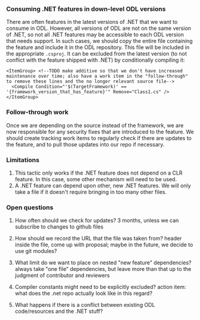 ### Consuming .NET features in down-level ODL versions

There are often features in the latest versions of .NET that we want to consume in ODL. However, all versions of ODL are not on the same version of .NET, so not all .NET features may be accessible to each ODL version that needs support. In such cases, we should copy the entire file containing the feature and include it in the ODL repository. This file will be included in the appropriate `.csproj`. It can be excluded from the latest version (to not conflict with the feature shipped with .NET) by conditionally compiling it:

```
<ItemGroup> <!--TODO make additive so that we don't have increased maintenance over time; also have a work item in the "follow-through" to remove these lines and the no longer relevant source file-->
  <Compile Condition="'$(TargetFramework)' == '{framework_version_that_has_feature}'" Remove="Class1.cs" />
</ItemGroup>
```

### Follow-through work

Once we are depending on the source instead of the framework, we are now responsible for any security fixes that are introduced to the feature. We should create tracking work items to regularly check if there are updates to the feature, and to pull those updates into our repo if necessary. 

### Limitations

1. This tactic only works if the .NET feature does not depend on a CLR feature. In this case, some other mechanism will need to be used.
2. A .NET feature can depend upon other, new .NET features. We will only take a file if it doesn't require bringing in too many other files. 

### Open questions

1. How often should we check for updates? 3 months, unless we can subscribe to changes to github files
2. How should we record the URL that the file was taken from? header inside the file, come up with proposal; maybe in the future, we decide to use git modules?
3. What limit do we want to place on nested "new feature" dependencies? always take "one file" dependencies, but leave more than that up to the judgment of contributor and reviewers
4. Compiler constants might need to be explicitly excluded? action item: what does the .net repo actually look like in this regard?


5. What happens if there is a conflict between existing ODL code/resources and the .NET stuff?
